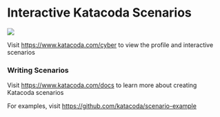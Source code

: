 # Interactive Katacoda Scenarios

[![](http://shields.katacoda.com/katacoda/cyber/count.svg)](https://www.katacoda.com/cyber "Get your profile on Katacoda.com")

Visit https://www.katacoda.com/cyber to view the profile and interactive scenarios

### Writing Scenarios
Visit https://www.katacoda.com/docs to learn more about creating Katacoda scenarios

For examples, visit https://github.com/katacoda/scenario-example
